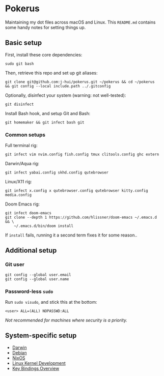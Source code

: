 # Pokerus

Maintaining my dot files across macOS and Linux.
This `README.md` contains some handy notes for setting things up.

## Basic setup

First, install these core dependencies:

    sudo git bash

Then, retrieve this repo and set up git aliases:

    git clone git@github.com:j-hui/pokerus.git ~/pokerus && cd ~/pokerus && git config --local include.path ../.gitconfig

Optionally, disinfect your system (warning: not well-tested):

    git disinfect

Install Bash hook, and setup Git and Bash:

    git homemaker && git infect bash git

### Common setups

Full terminal rig:

    git infect vim nvim.config fish.config tmux clitools.config ghc extern

Darwin/Aqua rig:

    git infect yabai.config skhd.config qutebrowser

Linux/X11 rig:

    git infect x.config x qutebrowser.config qutebrowser kitty.config media.config

Doom Emacs rig:

    git infect doom-emacs
    git clone --depth 1 https://github.com/hlissner/doom-emacs ~/.emacs.d && \
        ~/.emacs.d/bin/doom install

If `install` fails, running it a second term fixes it for some reason..

## Additional setup

### Git user

    git config --global user.email
    git config --global user.name

### Password-less `sudo`

Run `sudo visudo`, and stick this at the bottom:

    <user> ALL=(ALL) NOPASSWD:ALL

_Not recommended for machines where security is a priority._

## System-specific setup

- [Darwin](doc.immune/darwin-setup.md)
- [Debian](doc.immune/debian-setup.md)
- [NixOS](doc.immune/nixos-setup.md)
- [Linux Kernel Development](doc.immune/linux-dev.md)
- [Key Bindings Overview](doc.immune/keybinds.md)
